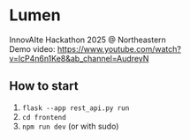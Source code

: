 # Lumen
InnovAIte Hackathon 2025 @ Northeastern <br>
Demo video: https://www.youtube.com/watch?v=lcP4n6n1Ke8&ab_channel=AudreyN <br>

## How to start
1. `flask --app rest_api.py run` <br>
2. `cd frontend` <br>
3. `npm run dev` (or with sudo)
